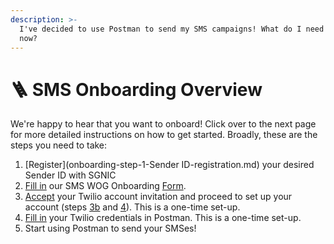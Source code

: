 ```yaml
---
description: >-
  I've decided to use Postman to send my SMS campaigns! What do I need to do
  now?
---
```


# 🪜 SMS Onboarding Overview

We're happy to hear that you want to onboard! Click over to the next page for more detailed instructions on how to get started. Broadly, these are the steps you need to take:

1. \[Register]\(onboarding-step-1-Sender ID-registration.md) your desired Sender ID with SGNIC
2. [Fill in](onboarding-step-2-onboarding-form.md) our SMS WOG Onboarding [Form](https://form.gov.sg/646b1a06df92fa001262a17e).
3. [Accept](../sms-onboarding-overview/step-3a-receive-your-account-invitation.md) your Twilio account invitation and proceed to set up your account (steps [3b](../sms-onboarding-overview/step-3b-set-up-your-twilio-account.md) and [4](../sms-onboarding-overview/step-4-configure-your-twilio-account/)). This is a one-time set-up.
4. [Fill in](../sms/credentials.md) your Twilio credentials in Postman. This is a one-time set-up.
5. Start using Postman to send your SMSes!
